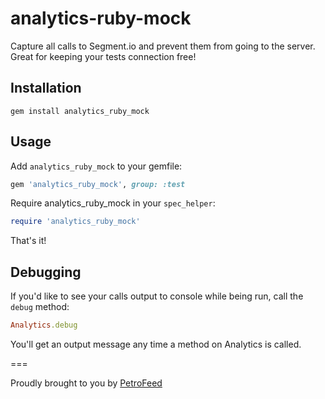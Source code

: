 analytics-ruby-mock
===================

Capture all calls to Segment.io and prevent them from going to the server. Great for keeping your tests connection free!

Installation
----

```
gem install analytics_ruby_mock
```

Usage
----

Add `analytics_ruby_mock` to your gemfile:

```ruby
gem 'analytics_ruby_mock', group: :test
```

Require analytics_ruby_mock in your `spec_helper`:

```ruby
require 'analytics_ruby_mock'
```

That's it!

Debugging
----

If you'd like to see your calls output to console while being run, call the `debug` method:

```ruby
Analytics.debug
```

You'll get an output message any time a method on Analytics is called.

===

Proudly brought to you by [PetroFeed](http://PetroFeed.com)
